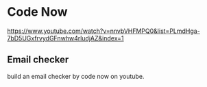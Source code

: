 #  Code Now
https://www.youtube.com/watch?v=nnvbVHFMPQ0&list=PLmdHga-7bD5UGxfrvydGFnwhw4rludjAZ&index=1

## Email checker
build an email checker by code now on youtube.  